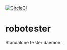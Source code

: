 [![CircleCI](https://circleci.com/gh/develersrl/bender-test.svg?style=svg&circle-token=e0025b149168d05907edf307063587ebb31fed68)](https://circleci.com/gh/develersrl/bender-test)

# robotester
Standalone tester daemon.
